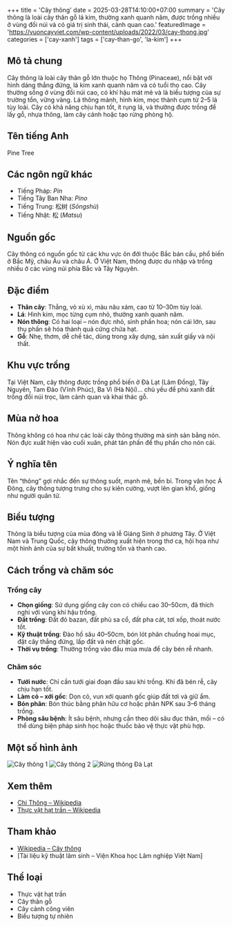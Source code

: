 +++
title = 'Cây thông'
date = 2025-03-28T14:10:00+07:00
summary = 'Cây thông là loài cây thân gỗ lá kim, thường xanh quanh năm, được trồng nhiều ở vùng đồi núi và có giá trị sinh thái, cảnh quan cao.'
featuredImage = 'https://vuoncayviet.com/wp-content/uploads/2022/03/cay-thong.jpg'
categories = ['cay-xanh']
tags = ['cay-than-go', 'la-kim']
+++

## Mô tả chung

Cây thông là loài cây thân gỗ lớn thuộc họ Thông (Pinaceae), nổi bật với hình dáng thẳng đứng, lá kim xanh quanh năm và có tuổi thọ cao. Cây thường sống ở vùng đồi núi cao, có khí hậu mát mẻ và là biểu tượng của sự trường tồn, vững vàng. Lá thông mảnh, hình kim, mọc thành cụm từ 2–5 lá tùy loài. Cây có khả năng chịu hạn tốt, ít rụng lá, và thường được trồng để lấy gỗ, nhựa thông, làm cây cảnh hoặc tạo rừng phòng hộ.

## Tên tiếng Anh

Pine Tree

## Các ngôn ngữ khác

- Tiếng Pháp: *Pin*
- Tiếng Tây Ban Nha: *Pino*
- Tiếng Trung: 松树 (*Sōngshù*)
- Tiếng Nhật: 松 (*Matsu*)

## Nguồn gốc

Cây thông có nguồn gốc từ các khu vực ôn đới thuộc Bắc bán cầu, phổ biến ở Bắc Mỹ, châu Âu và châu Á. Ở Việt Nam, thông được du nhập và trồng nhiều ở các vùng núi phía Bắc và Tây Nguyên.

## Đặc điểm

- **Thân cây**: Thẳng, vỏ xù xì, màu nâu xám, cao từ 10–30m tùy loài.
- **Lá**: Hình kim, mọc từng cụm nhỏ, thường xanh quanh năm.
- **Nón thông**: Có hai loại – nón đực nhỏ, sinh phấn hoa; nón cái lớn, sau thụ phấn sẽ hóa thành quả cứng chứa hạt.
- **Gỗ**: Nhẹ, thơm, dễ chế tác, dùng trong xây dựng, sản xuất giấy và nội thất.

## Khu vực trồng

Tại Việt Nam, cây thông được trồng phổ biến ở Đà Lạt (Lâm Đồng), Tây Nguyên, Tam Đảo (Vĩnh Phúc), Ba Vì (Hà Nội)... chủ yếu để phủ xanh đất trống đồi núi trọc, làm cảnh quan và khai thác gỗ.

## Mùa nở hoa

Thông không có hoa như các loài cây thông thường mà sinh sản bằng nón. Nón đực xuất hiện vào cuối xuân, phát tán phấn để thụ phấn cho nón cái.

## Ý nghĩa tên

Tên “thông” gợi nhắc đến sự thông suốt, mạnh mẽ, bền bỉ. Trong văn học Á Đông, cây thông tượng trưng cho sự kiên cường, vượt lên gian khổ, giống như người quân tử.

## Biểu tượng

Thông là biểu tượng của mùa đông và lễ Giáng Sinh ở phương Tây. Ở Việt Nam và Trung Quốc, cây thông thường xuất hiện trong thơ ca, hội họa như một hình ảnh của sự bất khuất, trường tồn và thanh cao.

## Cách trồng và chăm sóc

### Trồng cây

- **Chọn giống**: Sử dụng giống cây con có chiều cao 30–50cm, đã thích nghi với vùng khí hậu trồng.
- **Đất trồng**: Đất đỏ bazan, đất phù sa cổ, đất pha cát, tơi xốp, thoát nước tốt.
- **Kỹ thuật trồng**: Đào hố sâu 40–50cm, bón lót phân chuồng hoai mục, đặt cây thẳng đứng, lấp đất và nén chặt gốc.
- **Thời vụ trồng**: Thường trồng vào đầu mùa mưa để cây bén rễ nhanh.

### Chăm sóc

- **Tưới nước**: Chỉ cần tưới giai đoạn đầu sau khi trồng. Khi đã bén rễ, cây chịu hạn tốt.
- **Làm cỏ – xới gốc**: Dọn cỏ, vun xới quanh gốc giúp đất tơi và giữ ẩm.
- **Bón phân**: Bón thúc bằng phân hữu cơ hoặc phân NPK sau 3–6 tháng trồng.
- **Phòng sâu bệnh**: Ít sâu bệnh, nhưng cần theo dõi sâu đục thân, mối – có thể dùng biện pháp sinh học hoặc thuốc bảo vệ thực vật phù hợp.


## Một số hình ảnh

![Cây thông 1](https://cdn.tgdd.vn/Files/2022/05/19/1433687/cay-t…ai-thong-la-kim-o-viet-nam-202205191738523733.jpg)
![Cây thông 2](https://cdn.tgdd.vn/Files/2022/05/19/1433687/cay-thong-la-kim-la-cay-gi-dac-diem-va-cac-loai-thong-la-kim-o-viet-nam-202205191739520991.jpg)
![Rừng thông Đà Lạt](https://cdn.tgdd.vn/Files/2022/05/19/1433687/cay-thong-la-kim-la-cay-gi-dac-diem-va-cac-loai-thong-la-kim-o-viet-nam-202205191741146276.jpg)


## Xem thêm

- [Chi Thông – Wikipedia](https://vi.wikipedia.org/wiki/Chi_Thông)
- [Thực vật hạt trần – Wikipedia](https://vi.wikipedia.org/wiki/Thực_vật_hạt_trần)

## Tham khảo

- [Wikipedia – Cây thông](https://vi.wikipedia.org/wiki/Chi_Thông)
- [Tài liệu kỹ thuật lâm sinh – Viện Khoa học Lâm nghiệp Việt Nam]

## Thể loại

- Thực vật hạt trần
- Cây thân gỗ
- Cây cảnh công viên
- Biểu tượng tự nhiên
